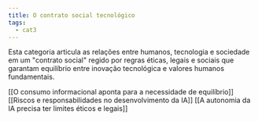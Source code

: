 ```yaml
---
title: O contrato social tecnológico
tags:
  - cat3
---
```

Esta categoria articula as relações entre humanos, tecnologia e sociedade em um "contrato social" regido por regras éticas, legais e sociais que garantam equilíbrio entre inovação tecnológica e valores humanos fundamentais.

[[O consumo informacional aponta para a necessidade de equilíbrio]]
[[Riscos e responsabilidades no desenvolvimento da IA]]
[[A autonomia da IA precisa ter limites éticos e legais]]
